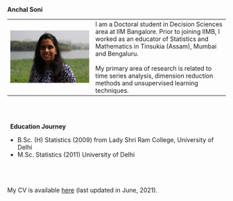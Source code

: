<heading>
  <b>
    Anchal Soni
  </b>
</heading>

<table class="wide">
  <tr>
    <td class="left">
      <img id="frontphoto" src="https://github.com/anchal-soni/anchal-soni/blob/main/Anchal_Soni.jpeg" alt="" />
    </td>
    &nbsp; &nbsp; &nbsp; &nbsp; 
    <td class="left">
      I am a Doctoral student in Decision Sciences area at IIM Bangalore. Prior to joining IIMB, I worked as an educator of Statistics and Mathematics in Tinsukia (Assam), Mumbai and Bengaluru. 
      <br>
      <br>
      My primary area of research is related to time series analysis, dimension reduction methods and unsupervised learning techniques.
      <br>
    </td>
  </tr>
</table>
  
<br>
<br>


<b>&nbsp;&nbsp;Education&nbsp;Journey</b>
<br/>
- B.Sc. (H) Statistics (2009) from Lady Shri Ram College, University of Delhi
- M.Sc. Statistics (2011) University of Delhi

<br>
<br>
<br> My CV is available <a href="https://github.com/anchal-soni/anchal-soni/blob/main/AnchalSoni.pdf" target="_blank">here</a> (last updated in June, 2021).


